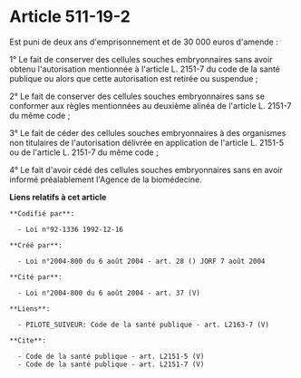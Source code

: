 # Article 511-19-2

Est puni de deux ans d'emprisonnement et de 30 000 euros d'amende :

1° Le fait de conserver des cellules souches embryonnaires sans avoir obtenu l'autorisation mentionnée à l'article L. 2151-7
du code de la santé publique ou alors que cette autorisation est retirée ou suspendue ;

2° Le fait de conserver des cellules souches embryonnaires sans se conformer aux règles mentionnées au deuxième alinéa de
l'article L. 2151-7 du même code ;

3° Le fait de céder des cellules souches embryonnaires à des organismes non titulaires de l'autorisation délivrée en
application de l'article L. 2151-5 ou de l'article L. 2151-7 du même code ;

4° Le fait d'avoir cédé des cellules souches embryonnaires sans en avoir informé préalablement l'Agence de la biomédecine.

**Liens relatifs à cet article**

	**Codifié par**:

	  - Loi n°92-1336 1992-12-16

	**Créé par**:

	  - Loi n°2004-800 du 6 août 2004 - art. 28 () JORF 7 août 2004

	**Cité par**:

	  - Loi n°2004-800 du 6 août 2004 - art. 37 (V)

	**Liens**:

	  - PILOTE_SUIVEUR: Code de la santé publique - art. L2163-7 (V)

	**Cite**:

	  - Code de la santé publique - art. L2151-5 (V)
	  - Code de la santé publique - art. L2151-7 (V)
